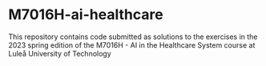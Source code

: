 # M7016H-ai-healthcare
This repository contains code submitted as solutions to the exercises in the 2023 spring edition of the M7016H - AI in the Healthcare System course at Luleå University of Technology
